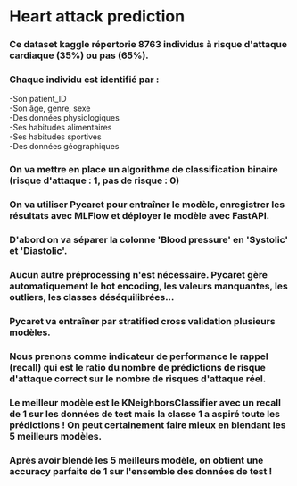 # Heart attack prediction  

### Ce dataset kaggle répertorie 8763 individus à risque d'attaque cardiaque (35%) ou pas (65%).  
### Chaque individu est identifié par :  
-Son patient_ID  
-Son âge, genre, sexe  
-Des données physiologiques  
-Ses habitudes alimentaires  
-Ses habitudes sportives  
-Des données géographiques  

### On va mettre en place un algorithme de classification binaire (risque d'attaque : 1, pas de risque : 0)

### On va utiliser Pycaret pour entraîner le modèle, enregistrer les résultats avec MLFlow et déployer le modèle avec FastAPI.

### D'abord on va séparer la colonne 'Blood pressure' en 'Systolic' et 'Diastolic'.

### Aucun autre préprocessing n'est nécessaire. Pycaret gère automatiquement le hot encoding, les valeurs manquantes, les outliers, les classes déséquilibrées...
### Pycaret va entraîner par stratified cross validation plusieurs modèles.  
### Nous prenons comme indicateur de performance le rappel (recall) qui est le ratio du nombre de prédictions de risque d'attaque correct sur le nombre de risques d'attaque réel. 

### Le meilleur modèle est le KNeighborsClassifier avec un recall de 1 sur les données de test mais la classe 1 a aspiré toute les prédictions ! On peut certainement faire mieux en blendant les 5 meilleurs modèles. 

### Après avoir blendé les 5 meilleurs modèle, on obtient une accuracy parfaite de 1 sur l'ensemble des données de test !